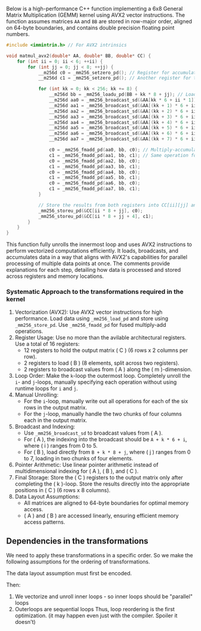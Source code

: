  Below is a high-performance C++ function implementing a 6x8 General Matrix Multiplication (GEMM) kernel using AVX2 vector instructions. The function assumes matrices `AA` and `BB` are stored in row-major order, aligned on 64-byte boundaries, and contains double precision floating point numbers.

```cpp
#include <immintrin.h> // For AVX2 intrinsics

void matmul_avx2(double* AA, double* BB, double* CC) {
    for (int ii = 0; ii < 6; ++ii) {
        for (int jj = 0; jj < 8; ++jj) {
            __m256d c0 = _mm256_setzero_pd(); // Register for accumulating results, initializing to zero
            __m256d c1 = _mm256_setzero_pd(); // Another register for the same purpose

            for (int kk = 0; kk < 256; kk += 8) {
                __m256d bb = _mm256_loadu_pd(BB + kk * 8 + jj); // Load BB[kk][jj] into a vector register
                __m256d aa0 = _mm256_broadcast_sd(&AA[kk * 6 + ii * 1]); // Broadcast AA[kk][ii] across the vector
                __m256d aa1 = _mm256_broadcast_sd(&AA[(kk + 1) * 6 + ii * 1]); // Next row in AA, same column
                __m256d aa2 = _mm256_broadcast_sd(&AA[(kk + 2) * 6 + ii * 1]);
                __m256d aa3 = _mm256_broadcast_sd(&AA[(kk + 3) * 6 + ii * 1]);
                __m256d aa4 = _mm256_broadcast_sd(&AA[(kk + 4) * 6 + ii * 1]);
                __m256d aa5 = _mm256_broadcast_sd(&AA[(kk + 5) * 6 + ii * 1]);
                __m256d aa6 = _mm256_broadcast_sd(&AA[(kk + 6) * 6 + ii * 1]);
                __m256d aa7 = _mm256_broadcast_sd(&AA[(kk + 7) * 6 + ii * 1]);

                c0 = _mm256_fmadd_pd(aa0, bb, c0); // Multiply-accumulate for the first four elements of bb
                c1 = _mm256_fmadd_pd(aa1, bb, c1); // Same operation for the next four elements and registers
                c0 = _mm256_fmadd_pd(aa2, bb, c0);
                c1 = _mm256_fmadd_pd(aa3, bb, c1);
                c0 = _mm256_fmadd_pd(aa4, bb, c0);
                c1 = _mm256_fmadd_pd(aa5, bb, c1);
                c0 = _mm256_fmadd_pd(aa6, bb, c0);
                c1 = _mm256_fmadd_pd(aa7, bb, c1);
            }

            // Store the results from both registers into CC[ii][jj] and CC[ii][jj+1]
            _mm256_storeu_pd(&CC[ii * 8 + jj], c0);
            _mm256_storeu_pd(&CC[ii * 8 + jj + 4], c1);
        }
    }
}
```

This function fully unrolls the innermost loop and uses AVX2 instructions to perform vectorized computations efficiently. It loads, broadcasts, and accumulates data in a way that aligns with AVX2's capabilities for parallel processing of multiple data points at once. The comments provide explanations for each step, detailing how data is processed and stored across registers and memory locations.


### Systematic Approach to the transformations required in the kernel

1. Vectorization (AVX2): Use AVX2 vector instructions for high performance. Load data using `_mm256_load_pd` and store using `_mm256_store_pd`. Use `_mm256_fmadd_pd` for fused multiply-add operations.
2. Register Usage: Use no more than the avilable architectural registers. Use a total of 16 registers:
   - 12 registers to hold the output matrix \( C \) (6 rows x 2 columns per row).
   - 2 registers to load \( B \) (8 elements, split across two registers).
   - 2 registers to broadcast values from \( A \) along the \( m \)-dimension.
3. Loop Order: Make the `k`-loop the outermost loop. Completely unroll the `i`- and `j`-loops, manually specifying each operation without using runtime loops for `i` and `j`.
4. Manual Unrolling:
   - For the `i`-loop, manually write out all operations for each of the six rows in the output matrix.
   - For the `j`-loop, manually handle the two chunks of four columns each in the output matrix.
5. Broadcast and Indexing:
   - Use `_mm256_broadcast_sd` to broadcast values from \( A \).
   - For \( A \), the indexing into the broadcast should be `A + k * 6 + i`, where \( i \) ranges from 0 to 5.
   - For \( B \), load directly from `B + k * 8 + j`, where \( j \) ranges from 0 to 7, loading in two chunks of four elements.
6. Pointer Arithmetic: Use linear pointer arithmetic instead of multidimensional indexing for \( A \), \( B \), and \( C \).
7. Final Storage: Store the \( C \) registers to the output matrix only after completing the \( k \)-loop. Store the results directly into the appropriate positions in \( C \) (6 rows x 8 columns).
8. Data Layout Assumptions:
   - All matrices are aligned to 64-byte boundaries for optimal memory access.
   - \( A \) and \( B \) are accessed linearly, ensuring efficient memory access patterns.

## Dependencies in the transformations
We need to apply these transformations in a specific order. So we make the following assumptions for the ordering of transformations.

The data layout assumption must first be encoded.

Then:
1. We vectorize and unroll inner loops - so inner loops should be "parallel" loops
2. Outerloops are sequential loops
Thus, loop reordering is the first optimization. (it may happen even just with the compiler. Spoiler it doesn't)